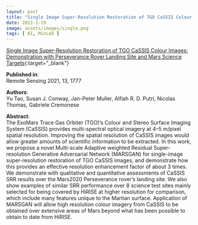 ```yaml
---
layout: post
title: "Single Image Super-Resolution Restoration of TGO CaSSIS Colour Images: Demonstration with Perseverance Rover Landing Site and Mars Science Targets"
date: 2022-1-19
image: assets/images/single.png
tags: [ AI, MinLab ]
---
```


[Single Image Super-Resolution Restoration of TGO CaSSIS Colour Images: Demonstration with Perseverance Rover Landing Site and Mars Science Targets](https://www.mdpi.com/2072-4292/13/9/1777){:target="_blank"}  

**Published in**:   
Remote Sensing 2021, 13, 1777

**Authors**:   
Yu Tao, Susan J. Conway, Jan-Peter Muller, Alfiah R. D. Putri, Nicolas Thomas, Gabriele Cremonese


**Abstract**:   
The ExoMars Trace Gas Orbiter (TGO)’s Colour and Stereo Surface Imaging System (CaSSIS) provides multi-spectral optical imagery at 4–5 m/pixel spatial resolution. Improving the spatial resolution of CaSSIS images would allow greater amounts of scientific information to be extracted. In this work, we propose a novel Multi-scale Adaptive weighted Residual Super-resolution Generative Adversarial Network (MARSGAN) for single-image super-resolution restoration of TGO CaSSIS images, and demonstrate how this provides an effective resolution enhancement factor of about 3 times. We demonstrate with qualitative and quantitative assessments of CaSSIS SRR results over the Mars2020 Perseverance rover’s landing site. We also show examples of similar SRR performance over 8 science test sites mainly selected for being covered by HiRISE at higher resolution for comparison, which include many features unique to the Martian surface. Application of MARSGAN will allow high resolution colour imagery from CaSSIS to be obtained over extensive areas of Mars beyond what has been possible to obtain to date from HiRISE.